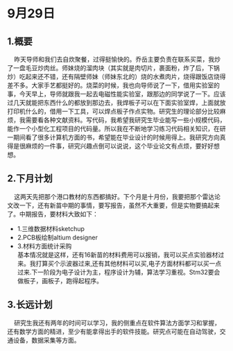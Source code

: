 # 9月29日
## 1.概要
&nbsp;&nbsp;&nbsp;&nbsp;昨天导师和我们去自炊聚餐，过得挺愉快的。乔岳主要负责在联系买菜，我炒了一盘毛豆炒肉丝。师妹烧的溜肉块（其实就是肉切片，裹面粉，炸了后，下锅炒）吃起来还不错，还有隔壁师妹（师妹东北的）烧的水煮肉片，烧得跟饭店烧得差不多。大家手艺都挺好的。烧菜的时候，我也向导师说了一下，借用实验室的事，今天早上，导师就跟我一起去电磁性能实验室，跟那边的同学说了一下。应该过几天就能把东西什么的都放到那边去，我焊板子可以在下面实验室焊，上面就放打印机什么的，借用一下工具，可以焊点板子作点实物。研究生的理论部分比较麻烦，我需要看各种文献资料。写代码，我希望我研究生毕业能写一些小规模代码，能作一个小型化工程项目的代码量。所以我在不断地学习练习代码相关知识，在研一期间看了很多计算机方面的书，希望能在毕业设计的时候用得上。我研究方向真得是很麻烦的一件事，研究兴趣点倒可以说说，这个毕业论文有点烦，要好好想想。
## 2.下月计划
&nbsp;&nbsp;&nbsp;&nbsp;这两天先把那个港口教材的东西都搞好。下个月是十月份，我要把那个雷达论文改一下，还有新苗中期的事情，要写报告，虽然不大重要，但是实物要搞起来了。中期报告，要材料大致如下：     
- 1.三维数据材料sketchup   
- 2.PCB板绘制altium designer
- 3.材料方面统计采购  
基本情况就是这样，还有16新苗的材料费用可以报销，我可以买点实验器材过来。我打算买个示波器过来,还有其他材料可以买,电子方面材料都可以买一点过来.下一阶段为电子设计为主，程序设计为辅，算法学习重视。Stm32要会做板子，画板子，跑得起程序。
## 3.长远计划
&nbsp;&nbsp;&nbsp;&nbsp;研究生我还有两年的时间可以学习，我的侧重点在软件算法方面学习和掌握，还有数学方面的精进，至少有能拿得出手的软件技能。研究点可能在自动驾驶，交通设备，数据采集等方面。
